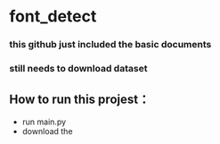 # font_detect
### this github just included the basic documents
### still needs to download dataset

## How to run this projest：
* run main.py
* download the 